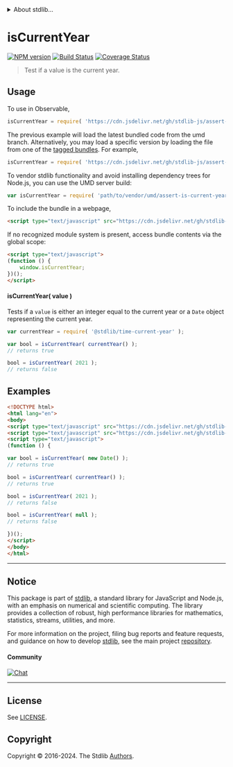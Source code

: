 <!--

@license Apache-2.0

Copyright (c) 2022 The Stdlib Authors.

Licensed under the Apache License, Version 2.0 (the "License");
you may not use this file except in compliance with the License.
You may obtain a copy of the License at

   http://www.apache.org/licenses/LICENSE-2.0

Unless required by applicable law or agreed to in writing, software
distributed under the License is distributed on an "AS IS" BASIS,
WITHOUT WARRANTIES OR CONDITIONS OF ANY KIND, either express or implied.
See the License for the specific language governing permissions and
limitations under the License.

-->


<details>
  <summary>
    About stdlib...
  </summary>
  <p>We believe in a future in which the web is a preferred environment for numerical computation. To help realize this future, we've built stdlib. stdlib is a standard library, with an emphasis on numerical and scientific computation, written in JavaScript (and C) for execution in browsers and in Node.js.</p>
  <p>The library is fully decomposable, being architected in such a way that you can swap out and mix and match APIs and functionality to cater to your exact preferences and use cases.</p>
  <p>When you use stdlib, you can be absolutely certain that you are using the most thorough, rigorous, well-written, studied, documented, tested, measured, and high-quality code out there.</p>
  <p>To join us in bringing numerical computing to the web, get started by checking us out on <a href="https://github.com/stdlib-js/stdlib">GitHub</a>, and please consider <a href="https://opencollective.com/stdlib">financially supporting stdlib</a>. We greatly appreciate your continued support!</p>
</details>

# isCurrentYear

[![NPM version][npm-image]][npm-url] [![Build Status][test-image]][test-url] [![Coverage Status][coverage-image]][coverage-url] <!-- [![dependencies][dependencies-image]][dependencies-url] -->

> Test if a value is the current year.



<section class="usage">

## Usage

To use in Observable,

```javascript
isCurrentYear = require( 'https://cdn.jsdelivr.net/gh/stdlib-js/assert-is-current-year@umd/browser.js' )
```
The previous example will load the latest bundled code from the umd branch. Alternatively, you may load a specific version by loading the file from one of the [tagged bundles](https://github.com/stdlib-js/assert-is-current-year/tags). For example,

```javascript
isCurrentYear = require( 'https://cdn.jsdelivr.net/gh/stdlib-js/assert-is-current-year@v0.2.2-umd/browser.js' )
```

To vendor stdlib functionality and avoid installing dependency trees for Node.js, you can use the UMD server build:

```javascript
var isCurrentYear = require( 'path/to/vendor/umd/assert-is-current-year/index.js' )
```

To include the bundle in a webpage,

```html
<script type="text/javascript" src="https://cdn.jsdelivr.net/gh/stdlib-js/assert-is-current-year@umd/browser.js"></script>
```

If no recognized module system is present, access bundle contents via the global scope:

```html
<script type="text/javascript">
(function () {
    window.isCurrentYear;
})();
</script>
```

#### isCurrentYear( value )

Tests if a `value` is either an integer equal to the current year or a `Date` object representing the current year.

```javascript
var currentYear = require( '@stdlib/time-current-year' );

var bool = isCurrentYear( currentYear() );
// returns true

bool = isCurrentYear( 2021 );
// returns false
```

</section>

<!-- /.usage -->

<section class="examples">

## Examples

<!-- eslint no-undef: "error" -->

```html
<!DOCTYPE html>
<html lang="en">
<body>
<script type="text/javascript" src="https://cdn.jsdelivr.net/gh/stdlib-js/time-current-year@umd/browser.js"></script>
<script type="text/javascript" src="https://cdn.jsdelivr.net/gh/stdlib-js/assert-is-current-year@umd/browser.js"></script>
<script type="text/javascript">
(function () {

var bool = isCurrentYear( new Date() );
// returns true

bool = isCurrentYear( currentYear() );
// returns true

bool = isCurrentYear( 2021 );
// returns false

bool = isCurrentYear( null );
// returns false

})();
</script>
</body>
</html>
```

</section>

<!-- /.examples -->



<!-- Section for related `stdlib` packages. Do not manually edit this section, as it is automatically populated. -->

<section class="related">

</section>

<!-- /.related -->

<!-- Section for all links. Make sure to keep an empty line after the `section` element and another before the `/section` close. -->


<section class="main-repo" >

* * *

## Notice

This package is part of [stdlib][stdlib], a standard library for JavaScript and Node.js, with an emphasis on numerical and scientific computing. The library provides a collection of robust, high performance libraries for mathematics, statistics, streams, utilities, and more.

For more information on the project, filing bug reports and feature requests, and guidance on how to develop [stdlib][stdlib], see the main project [repository][stdlib].

#### Community

[![Chat][chat-image]][chat-url]

---

## License

See [LICENSE][stdlib-license].


## Copyright

Copyright &copy; 2016-2024. The Stdlib [Authors][stdlib-authors].

</section>

<!-- /.stdlib -->

<!-- Section for all links. Make sure to keep an empty line after the `section` element and another before the `/section` close. -->

<section class="links">

[npm-image]: http://img.shields.io/npm/v/@stdlib/assert-is-current-year.svg
[npm-url]: https://npmjs.org/package/@stdlib/assert-is-current-year

[test-image]: https://github.com/stdlib-js/assert-is-current-year/actions/workflows/test.yml/badge.svg?branch=v0.2.2
[test-url]: https://github.com/stdlib-js/assert-is-current-year/actions/workflows/test.yml?query=branch:v0.2.2

[coverage-image]: https://img.shields.io/codecov/c/github/stdlib-js/assert-is-current-year/main.svg
[coverage-url]: https://codecov.io/github/stdlib-js/assert-is-current-year?branch=main

<!--

[dependencies-image]: https://img.shields.io/david/stdlib-js/assert-is-current-year.svg
[dependencies-url]: https://david-dm.org/stdlib-js/assert-is-current-year/main

-->

[chat-image]: https://img.shields.io/gitter/room/stdlib-js/stdlib.svg
[chat-url]: https://app.gitter.im/#/room/#stdlib-js_stdlib:gitter.im

[stdlib]: https://github.com/stdlib-js/stdlib

[stdlib-authors]: https://github.com/stdlib-js/stdlib/graphs/contributors

[cli-section]: https://github.com/stdlib-js/assert-is-current-year#cli
[cli-url]: https://github.com/stdlib-js/assert-is-current-year/tree/cli
[@stdlib/assert-is-current-year]: https://github.com/stdlib-js/assert-is-current-year/tree/main

[umd]: https://github.com/umdjs/umd
[es-module]: https://developer.mozilla.org/en-US/docs/Web/JavaScript/Guide/Modules

[deno-url]: https://github.com/stdlib-js/assert-is-current-year/tree/deno
[deno-readme]: https://github.com/stdlib-js/assert-is-current-year/blob/deno/README.md
[umd-url]: https://github.com/stdlib-js/assert-is-current-year/tree/umd
[umd-readme]: https://github.com/stdlib-js/assert-is-current-year/blob/umd/README.md
[esm-url]: https://github.com/stdlib-js/assert-is-current-year/tree/esm
[esm-readme]: https://github.com/stdlib-js/assert-is-current-year/blob/esm/README.md
[branches-url]: https://github.com/stdlib-js/assert-is-current-year/blob/main/branches.md

[stdlib-license]: https://raw.githubusercontent.com/stdlib-js/assert-is-current-year/main/LICENSE

[standard-streams]: https://en.wikipedia.org/wiki/Standard_streams

[mdn-regexp]: https://developer.mozilla.org/en-US/docs/Web/JavaScript/Guide/Regular_Expressions

</section>

<!-- /.links -->
